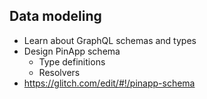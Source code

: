 ## Data modeling

* Learn about GraphQL schemas and types
* Design PinApp schema
  * Type definitions
  * Resolvers
* https://glitch.com/edit/#!/pinapp-schema
